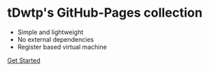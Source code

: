 <!--p align="center">
<img src="assets/images/logo.png" height="90px" alt="Gravity Programming Language" title="Gravity Programming Language">
</p-->

# tDwtp's GitHub-Pages collection

* Simple and lightweight
* No external dependencies
* Register based virtual machine

[Get Started](README.md)

